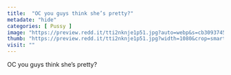 ```yaml
---
title:  "OC you guys think she’s pretty?"
metadate: "hide"
categories: [ Pussy ]
image: "https://preview.redd.it/tti2nknje1p51.jpg?auto=webp&s=cb309374574f526b5f876f75651cdb680f409c8d"
thumb: "https://preview.redd.it/tti2nknje1p51.jpg?width=1080&crop=smart&auto=webp&s=4a2a61f6f0c7368bf77086922af8687b4099154b"
visit: ""
---
```

OC you guys think she’s pretty?
